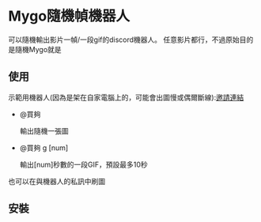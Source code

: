 # Mygo隨機幀機器人

可以隨機輸出影片一幀/一段gif的discord機器人。
任意影片都行，不過原始目的是隨機Mygo就是


## 使用

示範用機器人(因為是架在自家電腦上的，可能會出圖慢或偶爾斷線):[邀請連結](<https://discord.com/oauth2/authorize?client_id=988015342603370556&permissions=274877942912&scope=bot>)

  - @買夠

    輸出隨機一張圖
    
  - @買夠 g [num]
    
    輸出[num]秒數的一段GIF，預設最多10秒

也可以在與機器人的私訊中刷圖

## 安裝



